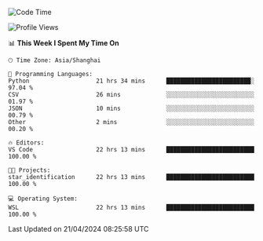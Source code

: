 <!--START_SECTION:waka-->
![Code Time](http://img.shields.io/badge/Code%20Time-1%2C631%20hrs%2055%20mins-blue)

![Profile Views](http://img.shields.io/badge/Profile%20Views-9-blue)

📊 **This Week I Spent My Time On** 

```text
🕑︎ Time Zone: Asia/Shanghai

💬 Programming Languages: 
Python                   21 hrs 34 mins      ████████████████████████░   97.04 % 
CSV                      26 mins             ░░░░░░░░░░░░░░░░░░░░░░░░░   01.97 % 
JSON                     10 mins             ░░░░░░░░░░░░░░░░░░░░░░░░░   00.79 % 
Other                    2 mins              ░░░░░░░░░░░░░░░░░░░░░░░░░   00.20 % 

🔥 Editors: 
VS Code                  22 hrs 13 mins      █████████████████████████   100.00 % 

🐱‍💻 Projects: 
star_identification      22 hrs 13 mins      █████████████████████████   100.00 % 

💻 Operating System: 
WSL                      22 hrs 13 mins      █████████████████████████   100.00 % 
```


 Last Updated on 21/04/2024 08:25:58 UTC
<!--END_SECTION:waka-->